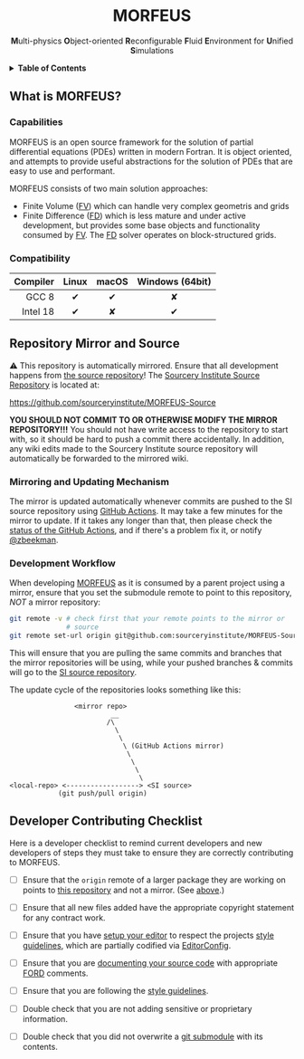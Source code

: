 <div align="center">

# MORFEUS

**M**ulti-physics **O**bject-oriented **R**econfigurable **F**luid **E**nvironment for **U**nified **S**imulations

</div>

<details><summary><b>Table of Contents</b></summary>
<p>

<!-- markdown-toc start - Don't edit this section. Run M-x markdown-toc-refresh-toc -->
**Table of Contents**

- [MORFEUS](#morfeus)
    - [What is MORFEUS?](#what-is-morfeus)
        - [Capabilities](#capabilities)
        - [Compatibility](#compatibility)
    - [Repository Mirror and Source](#repository-mirror-and-source)
        - [Mirroring and Updating Mechanism](#mirroring-and-updating-mechanism)
        - [Development Workflow](#development-workflow)
    - [Developer Contributing Checklist](#developer-contributing-checklist)

<!-- markdown-toc end -->

</p>
</details>

## What is MORFEUS?

### Capabilities

MORFEUS is an open source framework for the solution of partial differential equations
(PDEs) written in modern Fortran. It is object oriented, and attempts to provide useful
abstractions for the solution of PDEs that are easy to use and performant.

MORFEUS consists of two main solution approaches:

  - Finite Volume ([FV]) which can handle very complex geometris and grids
  - Finite Difference ([FD]) which is less mature and under active development, but provides
    some base objects and functionality consumed by [FV]. The [FD] solver operates on
	block-structured grids.

### Compatibility

| Compiler  | Linux | macOS | Windows (64bit) |
|----------:|:-----:|:-----:|:---------------:|
| GCC 8     |  ✔    |   ✔  |   ✘             |
| Intel 18  |  ✔    |   ✘  |   ✔             |


## Repository Mirror and Source

:warning: This repository is automatically mirrored. Ensure that all
development happens from [the source repository][SI source repository]!
The [Sourcery Institute Source Repository][SI source repository] is
located at:

https://github.com/sourceryinstitute/MORFEUS-Source


__YOU SHOULD NOT COMMIT TO OR OTHERWISE MODIFY THE MIRROR
REPOSITORY!!!__ You should not have write access to the repository to
start with, so it should be hard to push a commit there
accidentally. In addition, any wiki edits made to the Sourcery
Institute source repository will automatically be forwarded to the
mirrored wiki.

### Mirroring and Updating Mechanism

The mirror is updated automatically whenever commits are pushed to
the SI source repository using [GitHub Actions]. It may take a few
minutes for the mirror to update. If it takes any longer than that,
then please check the [status of the GitHub Actions], and if there's a
problem fix it, or notify [@zbeekman].


### Development Workflow

When developing [MORFEUS][SI Source Repository] as it is consumed
by a parent project using a mirror, ensure that you set the submodule remote to
point to this repository, *NOT* a mirror repository:

``` bash
git remote -v # check first that your remote points to the mirror or
              # source
git remote set-url origin git@github.com:sourceryinstitute/MORFEUS-Source.git
```

This will ensure that you are pulling the same commits and branches
that the mirror repositories will be using, while your pushed branches
& commits will go to the [SI source repository].

The update cycle of the repositories looks something like this:

```
                <mirror repo>
                         __
                        /\
                          \
                           \
                            \ (GitHub Actions mirror)
                             \
                              \
                               \
                                \
<local-repo> <------------------> <SI source>
            (git push/pull origin)
```

## Developer Contributing Checklist

Here is a developer checklist to remind current developers and new developers
of steps they must take to ensure they are correctly contributing to MORFEUS.

  - [ ] Ensure that the `origin` remote of a larger package they are working on points to
        [this repository][SI source repository] and not a mirror. (See [above][set origin].)
  - [ ] Ensure that all new files added have the appropriate copyright statement for any
        contract work.
  - [ ] Ensure that you have [setup your editor] to respect the projects [style guidelines],
        which are partially codified via [EditorConfig].
  - [ ] Ensure that you are [documenting your source code] with appropriate [FORD] comments.
  - [ ] Ensure that you are following the [style guidelines].
  - [ ] Double check that you are not adding sensitive or proprietary information.
  - [ ] Double check that you did not overwrite a [git submodule] with its contents.


[FV]: https://github.com/sourceryinstitute/MORFEUS-Source/tree/master/src/FV
[FD]: https://github.com/sourceryinstitute/MORFEUS-Source/tree/master/src/FD
[@zbeekman]: https://github.com/zbeekman
[GitHub Actions]: https://github.com/features/actions
[status of the GitHub Actions]: https://github.com/sourceryinstitute/MORFEUS-Source/actions
[SI source repository]: https://github.com/sourceryinstitute/MORFEUS-Source
[set origin]: https://github.com/sourceryinstitute/MORFEUS-Source/#development-workflow
[setup your editor]: https://editorconfig.org/#download
[style guidelines]: https://github.com/sourceryinstitute/MORFEUS-Source/wiki/Code-Style-Guidelines
[EditorConfig]: https://editorconfig.org
[documenting your source code]: https://github.com/sourceryinstitute/MORFEUS-Source/wiki/Documenting-your-code-with-FORD
[FORD]: https://github.com/Fortran-FOSS-Programmers/ford
[git submodule]: https://git-scm.com/book/en/v2/Git-Tools-Submodules
